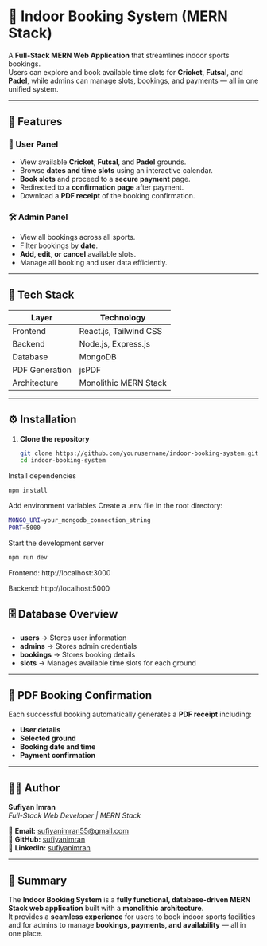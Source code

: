 # 🏏 Indoor Booking System (MERN Stack)

A **Full-Stack MERN Web Application** that streamlines indoor sports bookings.  
Users can explore and book available time slots for **Cricket**, **Futsal**, and **Padel**, while admins can manage slots, bookings, and payments — all in one unified system.

---

## 🚀 Features

### 👥 User Panel
- View available **Cricket**, **Futsal**, and **Padel** grounds.
- Browse **dates and time slots** using an interactive calendar.
- **Book slots** and proceed to a **secure payment** page.
- Redirected to a **confirmation page** after payment.
- Download a **PDF receipt** of the booking confirmation.

### 🛠️ Admin Panel
- View all bookings across all sports.
- Filter bookings by **date**.
- **Add, edit, or cancel** available slots.
- Manage all booking and user data efficiently.

---

## 🧩 Tech Stack

| Layer | Technology |
|-------|-------------|
| Frontend | React.js, Tailwind CSS |
| Backend | Node.js, Express.js |
| Database | MongoDB |
| PDF Generation | jsPDF |
| Architecture | Monolithic MERN Stack |

---

## ⚙️ Installation

1. **Clone the repository**
   ```bash
   git clone https://github.com/yourusername/indoor-booking-system.git
   cd indoor-booking-system
   
Install dependencies
```bash
npm install
```

Add environment variables
Create a .env file in the root directory:
```bash
MONGO_URI=your_mongodb_connection_string
PORT=5000
```

Start the development server
```bash
npm run dev
```

Frontend: http://localhost:3000

Backend: http://localhost:5000

## 🗄️ Database Overview

- **users** → Stores user information  
- **admins** → Stores admin credentials  
- **bookings** → Stores booking details  
- **slots** → Manages available time slots for each ground  

---

## 📄 PDF Booking Confirmation

Each successful booking automatically generates a **PDF receipt** including:  
- **User details**  
- **Selected ground**  
- **Booking date and time**  
- **Payment confirmation**  

---

## 👨‍💻 Author

**Sufiyan Imran**  
*Full-Stack Web Developer | MERN Stack*  

📧 **Email:** sufiyanimran55@gmail.com  
🐙 **GitHub:** [sufiyanimran](https://github.com/Sufiyani)  
💼 **LinkedIn:** [sufiyanimran](https://www.linkedin.com/in/sufiyanimran/)  

---

## 🏁 Summary

The **Indoor Booking System** is a **fully functional, database-driven MERN Stack web application** built with a **monolithic architecture**.  
It provides a **seamless experience** for users to book indoor sports facilities and for admins to manage **bookings, payments, and availability** — all in one place.
